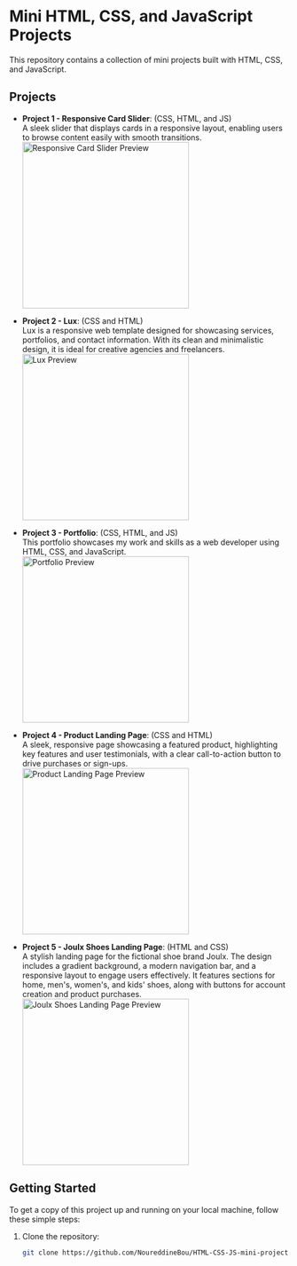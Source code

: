 # Mini HTML, CSS, and JavaScript Projects

This repository contains a collection of mini projects built with HTML, CSS, and JavaScript.

## Projects

- **Project 1 - Responsive Card Slider**: (CSS, HTML, and JS)  
  A sleek slider that displays cards in a responsive layout, enabling users to browse content easily with smooth transitions.  
  <img src="card-slider-preview.png" alt="Responsive Card Slider Preview" width="300">

- **Project 2 - Lux**: (CSS and HTML)  
  Lux is a responsive web template designed for showcasing services, portfolios, and contact information. With its clean and minimalistic design, it is ideal for creative agencies and freelancers.  
  <img src="lux-preview.png" alt="Lux Preview" width="300">

- **Project 3 - Portfolio**: (CSS, HTML, and JS)  
  This portfolio showcases my work and skills as a web developer using HTML, CSS, and JavaScript.  
  <img src="portfolio-preview.png" alt="Portfolio Preview" width="300">

- **Project 4 - Product Landing Page**: (CSS and HTML)  
  A sleek, responsive page showcasing a featured product, highlighting key features and user testimonials, with a clear call-to-action button to drive purchases or sign-ups.  
  <img src="product-landing-preview.png" alt="Product Landing Page Preview" width="300">

- **Project 5 - Joulx Shoes Landing Page**: (HTML and CSS)  
  A stylish landing page for the fictional shoe brand Joulx. The design includes a gradient background, a modern navigation bar, and a responsive layout to engage users effectively. It features sections for home, men's, women's, and kids' shoes, along with buttons for account creation and product purchases.  
  <img src="joulx-shoes-preview.png" alt="Joulx Shoes Landing Page Preview" width="300">

## Getting Started

To get a copy of this project up and running on your local machine, follow these simple steps:

1. Clone the repository:
   ```bash
   git clone https://github.com/NoureddineBou/HTML-CSS-JS-mini-projects.git
